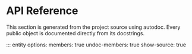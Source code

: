 # API Reference

This section is generated from the project source using autodoc. Every public object is documented directly from its docstrings.

::: entity
    options:
        members: true
        undoc-members: true
        show-source: true
